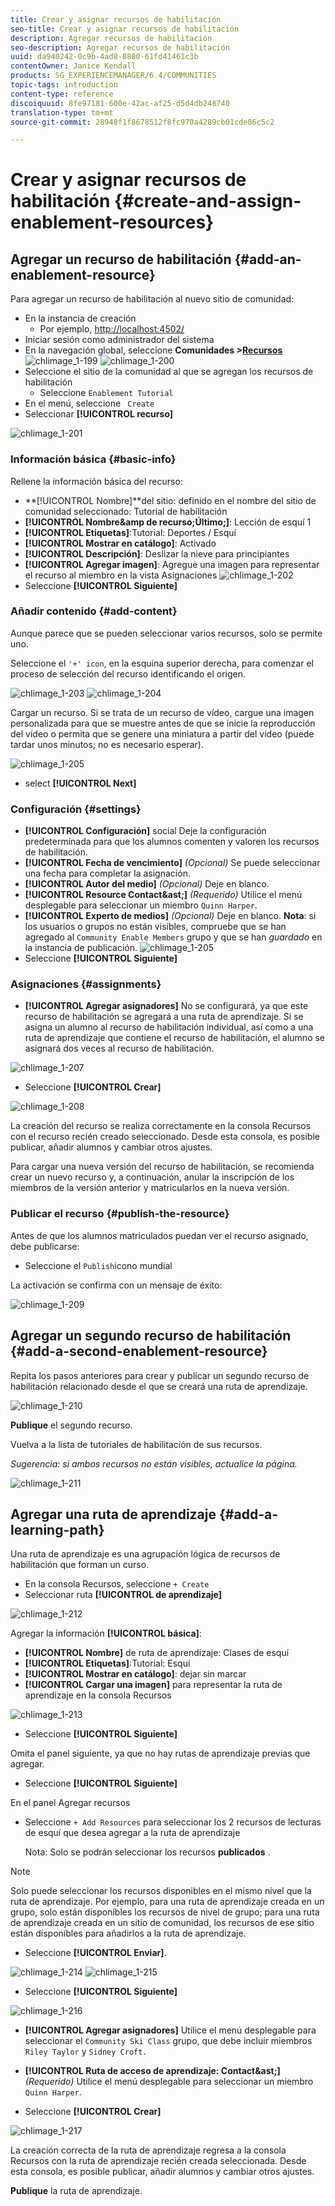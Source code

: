 ```yaml
---
title: Crear y asignar recursos de habilitación
seo-title: Crear y asignar recursos de habilitación
description: Agregar recursos de habilitación
seo-description: Agregar recursos de habilitación
uuid: da940242-0c9b-4ad8-8880-61fd41461c3b
contentOwner: Janice Kendall
products: SG_EXPERIENCEMANAGER/6.4/COMMUNITIES
topic-tags: introduction
content-type: reference
discoiquuid: 8fe97181-600e-42ac-af25-d5d4db248740
translation-type: tm+mt
source-git-commit: 28948f1f8678512f8fc970a4289cb01cde86c5c2

---
```



# Crear y asignar recursos de habilitación {#create-and-assign-enablement-resources}

## Agregar un recurso de habilitación {#add-an-enablement-resource}

Para agregar un recurso de habilitación al nuevo sitio de comunidad:

* En la instancia de creación
   * Por ejemplo, [http://localhost:4502/](http://localhost:4503/)
* Iniciar sesión como administrador del sistema
* En la navegación global, seleccione **Comunidades >[Recursos](resources.md)**   ![chlimage_1-199](assets/chlimage_1-199.png)
   ![chlimage_1-200](assets/chlimage_1-200.png)
* Seleccione el sitio de la comunidad al que se agregan los recursos de habilitación
   * Seleccione `Enablement Tutorial`
* En el menú, seleccione ` Create`
* Seleccionar **[!UICONTROL recurso]**

![chlimage_1-201](assets/chlimage_1-201.png)

### Información básica {#basic-info}

Rellene la información básica del recurso:

* **[!UICONTROL Nombre]**del sitio:
definido en el nombre del sitio de comunidad seleccionado: Tutorial de habilitación
* **[!UICONTROL Nombre&amp;amp de recurso;Último;]**: Lección de esquí 1
* **[!UICONTROL Etiquetas]**:Tutorial: Deportes / Esquí
* **[!UICONTROL Mostrar en catálogo]**: Activado
* **[!UICONTROL Descripción]**: Deslizar la nieve para principiantes
* **[!UICONTROL Agregar imagen]**: Agregue una imagen para representar el recurso al miembro en la vista Asignaciones
   ![chlimage_1-202](assets/chlimage_1-202.png)
* Seleccione **[!UICONTROL Siguiente]**

### Añadir contenido {#add-content}

Aunque parece que se pueden seleccionar varios recursos, solo se permite uno.

Seleccione el `'+' icon`, en la esquina superior derecha, para comenzar el proceso de selección del recurso identificando el origen.

![chlimage_1-203](assets/chlimage_1-203.png) ![chlimage_1-204](assets/chlimage_1-204.png)

Cargar un recurso. Si se trata de un recurso de vídeo, cargue una imagen personalizada para que se muestre antes de que se inicie la reproducción del vídeo o permita que se genere una miniatura a partir del vídeo (puede tardar unos minutos; no es necesario esperar).

![chlimage_1-205](assets/chlimage_1-205.png)

* select **[!UICONTROL Next]**

### Configuración {#settings}

* **[!UICONTROL Configuración]** social Deje la configuración predeterminada para que los alumnos comenten y valoren los recursos de habilitación.
* **[!UICONTROL Fecha de vencimiento]**
   *(Opcional)* Se puede seleccionar una fecha para completar la asignación.
* **[!UICONTROL Autor del medio]**
   *(Opcional)* Deje en blanco.
* **[!UICONTROL Resource Contact&amp;ast;]**
   *(Requerido)* Utilice el menú desplegable para seleccionar un miembro `Quinn Harper`.
* **[!UICONTROL Experto de medios]**
   *(Opcional)* Deje en blanco.
   **Nota**: si los usuarios o grupos no están visibles, compruebe que se han agregado al `Community Enable Members` grupo y que se han *guardado* en la instancia de publicación.
   ![chlimage_1-205](assets/chlimage_1-206.png)
* Seleccione **[!UICONTROL Siguiente]**

### Asignaciones {#assignments}

* **[!UICONTROL Agregar asignadores]** No se configurará, ya que este recurso de habilitación se agregará a una ruta de aprendizaje. Si se asigna un alumno al recurso de habilitación individual, así como a una ruta de aprendizaje que contiene el recurso de habilitación, el alumno se asignará dos veces al recurso de habilitación.

![chlimage_1-207](assets/chlimage_1-207.png)

* Seleccione **[!UICONTROL Crear]**

![chlimage_1-208](assets/chlimage_1-208.png)

La creación del recurso se realiza correctamente en la consola Recursos con el recurso recién creado seleccionado. Desde esta consola, es posible publicar, añadir alumnos y cambiar otros ajustes.

Para cargar una nueva versión del recurso de habilitación, se recomienda crear un nuevo recurso y, a continuación, anular la inscripción de los miembros de la versión anterior y matricularlos en la nueva versión.

### Publicar el recurso {#publish-the-resource}

Antes de que los alumnos matriculados puedan ver el recurso asignado, debe publicarse:

* Seleccione el `Publish`icono mundial

La activación se confirma con un mensaje de éxito:

![chlimage_1-209](assets/chlimage_1-209.png)

## Agregar un segundo recurso de habilitación {#add-a-second-enablement-resource}

Repita los pasos anteriores para crear y publicar un segundo recurso de habilitación relacionado desde el que se creará una ruta de aprendizaje.

![chlimage_1-210](assets/chlimage_1-210.png)

**Publique** el segundo recurso.

Vuelva a la lista de tutoriales de habilitación de sus recursos.

*Sugerencia: si ambos recursos no están visibles, actualice la página.*

![chlimage_1-211](assets/chlimage_1-211.png)

## Agregar una ruta de aprendizaje {#add-a-learning-path}

Una ruta de aprendizaje es una agrupación lógica de recursos de habilitación que forman un curso.

* En la consola Recursos, seleccione `+ Create`
* Seleccionar ruta **[!UICONTROL de aprendizaje]**

![chlimage_1-212](assets/chlimage_1-212.png)

Agregar la información **[!UICONTROL básica]**:

* **[!UICONTROL Nombre]** de ruta de aprendizaje: Clases de esquí
* **[!UICONTROL Etiquetas]**:Tutorial: Esquí
* **[!UICONTROL Mostrar en catálogo]**: dejar sin marcar
* **[!UICONTROL Cargar una imagen]** para representar la ruta de aprendizaje en la consola Recursos

![chlimage_1-213](assets/chlimage_1-213.png)

* Seleccione **[!UICONTROL Siguiente]**

Omita el panel siguiente, ya que no hay rutas de aprendizaje previas que agregar.

* Seleccione **[!UICONTROL Siguiente]**

En el panel Agregar recursos

* Seleccione `+ Add Resources` para seleccionar los 2 recursos de lecturas de esquí que desea agregar a la ruta de aprendizaje

   Nota: Solo se podrán seleccionar los recursos **publicados** .

>[!NOTE]
>
>Solo puede seleccionar los recursos disponibles en el mismo nivel que la ruta de aprendizaje. Por ejemplo, para una ruta de aprendizaje creada en un grupo, solo están disponibles los recursos de nivel de grupo; para una ruta de aprendizaje creada en un sitio de comunidad, los recursos de ese sitio están disponibles para añadirlos a la ruta de aprendizaje.

* Seleccione **[!UICONTROL Enviar]**.

![chlimage_1-214](assets/chlimage_1-214.png) ![chlimage_1-215](assets/chlimage_1-215.png)

* Seleccione **[!UICONTROL Siguiente]**

![chlimage_1-216](assets/chlimage_1-216.png)

* **[!UICONTROL Agregar asignadores]** Utilice el menú desplegable para seleccionar el `Community Ski Class` grupo, que debe incluir miembros `Riley Taylor` y `Sidney Croft.`

* **[!UICONTROL Ruta de acceso de aprendizaje: Contact&amp;ast;]**
   *(Requerido)* Utilice el menú desplegable para seleccionar un miembro `Quinn Harper`.

* Seleccione **[!UICONTROL Crear]**

![chlimage_1-217](assets/chlimage_1-217.png)

La creación correcta de la ruta de aprendizaje regresa a la consola Recursos con la ruta de aprendizaje recién creada seleccionada. Desde esta consola, es posible publicar, añadir alumnos y cambiar otros ajustes.

**Publique** la ruta de aprendizaje.

